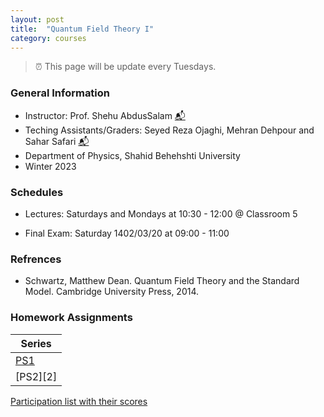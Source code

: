 ```yaml
---
layout: post
title:  "Quantum Field Theory I"
category: courses
---
```

> ⏰ This page will be update every Tuesdays.

### General Information
+ Instructor: Prof. Shehu AbdusSalam [📬][abdussalam_mail]
+ Teching Assistants/Graders: Seyed Reza Ojaghi, Mehran Dehpour and Sahar Safari [📬][sahar_mail]
+ Department of Physics, Shahid Behehshti University
+ Winter 2023

### Schedules
+ Lectures: Saturdays and Mondays at 10:30 - 12:00 @ Classroom 5

+ Final Exam: Saturday 1402/03/20 at 09:00 - 11:00


### Refrences
+ Schwartz, Matthew Dean. Quantum Field Theory and the Standard Model. Cambridge University Press, 2014.

### Homework Assignments

|Series                        |
|------------------------------|
|[PS1][1]|[Solutions][S1]      |
|[PS2][2]| |

[Participation list with their scores][parti]

[sahar_mail]:    mailto:shr.safari@mail.sbu.ac.ir
[abdussalam_mail]:  mailto:abdussalam@sbu.ac.ir

[parti]: https://dehpour.github.io/2023-02-05-quantum-field-i/Participation.pdf
[1]: http://dehpour.github.io/2023-02-05-quantum-field-i/PS1.pdf
[S1]: http://dehpour.github.io/2023-02-05-quantum-field-i/S1.pdf
